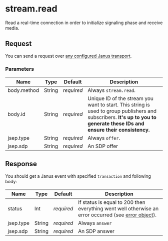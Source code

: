 # stream.read

Read a real-time connection in order to initialize signaling phase and receive media.

## Request

You can send a request over [any configured Janus transport](https://janus.conf.meetecho.com/docs/rest.html).

### Parameters

Name         | Type   | Default    | Description
------------ | ------ | ---------- | -----------
body.method  | String | _required_ | Always `stream.read`.
body.id      | String | _required_ | Unique ID of the stream you want to start. This string is used to group publishers and subscribers. **It's up to you to generate these IDs and ensure their consistency.**
jsep.type    | String | _required_ | Always `offer`.
jsep.sdp     | String | _required_ | An SDP offer

## Response

You should get a Janus event with specified `transaction` and following body:

Name      | Type   | Default    | Description
--------- | ------ | ---------- | -----------
status    | Int    | _required_ | If status is equal to 200 then everything went well otherwise an error occurred (see [error object](./api.error.md)).
jsep.type | String | _required_ | Always `answer`
jsep.sdp  | String | _required_ | An SDP answer
